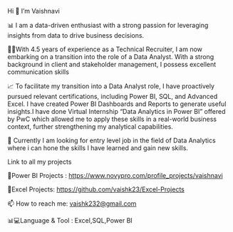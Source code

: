 Hi 👋 I’m Vaishnavi

📊 I am a data-driven enthusiast with a strong passion for leveraging insights from data to drive business decisions. 

👩‍💻With 4.5 years of experience as a Technical Recruiter, I am now embarking on a transition into the role of a Data Analyst. With a strong background in client and stakeholder management, I possess excellent communication skills

📈 To facilitate my transition into a Data Analyst role, I have proactively pursued relevant certifications, including Power BI, SQL, and Advanced Excel. I have created Power BI Dashboards and Reports to generate useful insights.I have done Virtual Internship “Data Analytics in Power BI” offered by PwC which allowed me to apply these skills in a real-world business context, further strengthening my analytical capabilities.

👀 Currently I am looking for entry level job in the field of Data Analytics where i can hone the skills I have learned and gain new skills.

Link to all my projects 

🔗Power BI Projects : https://www.novypro.com/profile_projects/vaishnavi                                                       

🔗Excel Projects: https://github.com/vaishk23/Excel-Projects
   
📫 How to reach me: vaishk232@gmail.com

📊💻Language & Tool : Excel,SQL,Power BI
